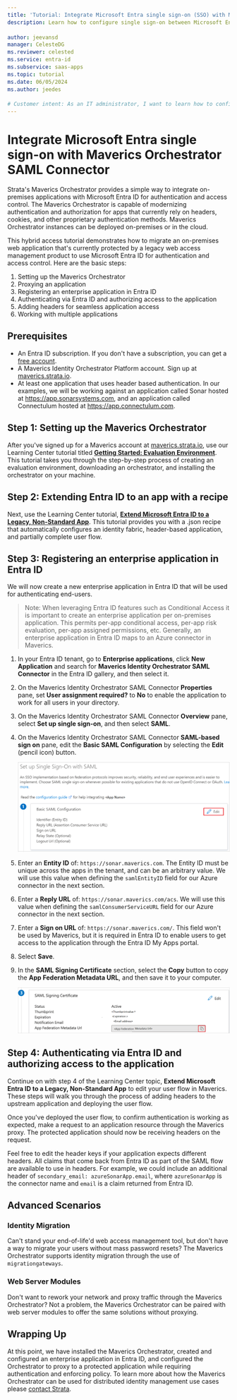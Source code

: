 ```yaml
---
title: 'Tutorial: Integrate Microsoft Entra single sign-on (SSO) with Maverics Identity Orchestrator SAML Connector'
description: Learn how to configure single sign-on between Microsoft Entra ID and Maverics Identity Orchestrator SAML Connector.

author: jeevansd
manager: CelesteDG
ms.reviewer: celested
ms.service: entra-id
ms.subservice: saas-apps
ms.topic: tutorial
ms.date: 06/05/2024
ms.author: jeedes

# Customer intent: As an IT administrator, I want to learn how to configure single sign-on between Microsoft Entra ID and Maverics Identity Orchestrator SAML Connector so that I can control who has access to Maverics Identity Orchestrator SAML Connector, enable automatic sign-in with Microsoft Entra accounts, and manage my accounts in one central location.
---
```

# Integrate Microsoft Entra single sign-on with Maverics Orchestrator SAML Connector

Strata's Maverics Orchestrator provides a simple way to integrate on-premises applications with Microsoft Entra ID for authentication and access control. The Maverics Orchestrator is capable of modernizing authentication and authorization for apps that currently rely on headers, cookies, and other proprietary authentication methods. Maverics Orchestrator instances can be deployed on-premises or in the cloud.

This hybrid access tutorial demonstrates how to migrate an on-premises web application that's currently protected by a legacy web access management product to use Microsoft Entra ID for authentication and access control. Here are the basic steps:

1. Setting up the Maverics Orchestrator
2. Proxying an application
3. Registering an enterprise application in Entra ID
4. Authenticating via Entra ID and authorizing access to the application
5. Adding headers for seamless application access
6. Working with multiple applications

## Prerequisites

* An Entra ID subscription. If you don't have a subscription, you can get a [free account](https://azure.microsoft.com/free/).
* A Maverics Identity Orchestrator Platform account. Sign up at [maverics.strata.io](https://maverics.strata.io).
* At least one application that uses header based authentication. In our examples, we will be working against an application called Sonar hosted at https://app.sonarsystems.com, and an application called Connectulum hosted at https://app.connectulum.com.

## Step 1: Setting up the Maverics Orchestrator

After you've signed up for a Maverics account at [maverics.strata.io](https://maverics.strata.io), use our Learning Center tutorial titled [**Getting Started: Evaluation Environment**](https://maverics.strata.io/learn/redirect?context=environments-create-evaluation). This tutorial takes you through the step-by-step process of creating an evaluation environment, downloading an orchestrator, and installing the orchestrator on your machine. 

## Step 2: Extending Entra ID to an app with a recipe

Next, use the Learning Center tutorial, [**Extend Microsoft Entra ID to a Legacy, Non-Standard App**](https://maverics.strata.io/learn/redirect?context=microsoft-entra-id-recipe). This tutorial provides you with a .json recipe that automatically configures an identity fabric, header-based application, and partially complete user flow.

## Step 3: Registering an enterprise application in Entra ID

We will now create a new enterprise application in Entra ID that will be used for authenticating end-users.

>Note: When leveraging Entra ID features such as Conditional Access it is important to create an enterprise application per on-premises application. This permits per-app conditional access, per-app risk evaluation, per-app assigned permissions, etc. Generally, an enterprise application in Entra ID maps to an Azure connector in Maverics.

1. In your Entra ID tenant, go to **Enterprise applications**, click **New Application** and search for **Maverics Identity Orchestrator SAML Connector** in the Entra ID gallery, and then select it.

1. On the Maverics Identity Orchestrator SAML Connector **Properties** pane, set **User assignment required?** to **No** to enable the application to work for all users in your directory.

1. On the Maverics Identity Orchestrator SAML Connector **Overview** pane, select **Set up single sign-on**, and then select **SAML**.

1. On the Maverics Identity Orchestrator SAML Connector **SAML-based sign on** pane, edit the **Basic SAML Configuration** by selecting the **Edit** (pencil icon) button.

   ![Screenshot of the "Basic SAML Configuration" Edit button.](common/edit-urls.png)

1. Enter an **Entity ID** of: `https://sonar.maverics.com`. The Entity ID must be unique across the apps in the tenant, and can be an arbitrary value. We will use this value when defining the `samlEntityID` field for our Azure connector in the next section.

1. Enter a **Reply URL** of: `https://sonar.maverics.com/acs`. We will use this value when defining the `samlConsumerServiceURL` field for our Azure connector in the next section.

1. Enter a **Sign on URL** of: `https://sonar.maverics.com/`. This field won't be used by Maverics, but it is required in Entra ID to enable users to get access to the application through the Entra ID My Apps portal.

1. Select **Save**.

1. In the **SAML Signing Certificate** section, select the **Copy** button to copy the **App Federation Metadata URL**, and then save it to your computer.

   ![Screenshot of the "SAML Signing Certificate" Copy button.](common/copy-metadataurl.png)

## Step 4: Authenticating via Entra ID and authorizing access to the application

Continue on with step 4 of the Learning Center topic, **Extend Microsoft Entra ID to a Legacy, Non-Standard App** to edit your user flow in Maverics. These steps will walk you through the process of adding headers to the upstream application and deploying the user flow.

Once you've deployed the user flow, to confirm authentication is working as expected, make a request to an application resource through the Maverics proxy. The protected application should now be receiving headers on the request.

Feel free to edit the header keys if your application expects different headers. All claims that come back from Entra ID as part of the SAML flow are available to use in headers. For example, we could include an additional header of `secondary_email: azureSonarApp.email`, where `azureSonarApp` is the connector name and `email` is a claim returned from Entra ID.

## Advanced Scenarios

### Identity Migration
Can't stand your end-of-life'd web access management tool, but don't have a way to migrate your users without mass password resets? The Maverics Orchestrator supports identity migration through the use of `migrationgateways`.

### Web Server Modules 
Don't want to rework your network and proxy traffic through the Maverics Orchestrator? Not a problem, the Maverics Orchestrator can be paired with web server modules to offer the same solutions without proxying.

## Wrapping Up

At this point, we have installed the Maverics Orchestrator, created and configured an enterprise application in Entra ID, and configured the Orchestrator to proxy to a protected application while requiring authentication and enforcing policy. To learn more about how the Maverics Orchestrator can be used for distributed identity management use cases please [contact Strata]((mailto:sales@strata.io)).


